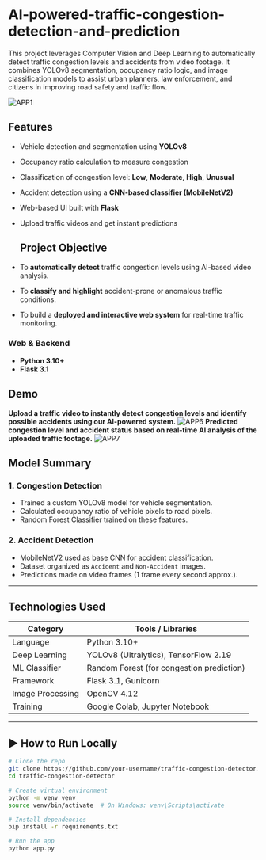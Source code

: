 # AI-powered-traffic-congestion-detection-and-prediction
This project leverages Computer Vision and Deep Learning to automatically detect traffic congestion levels and accidents from video footage. It combines YOLOv8 segmentation, occupancy ratio logic, and image classification models to assist urban planners, law enforcement, and citizens in improving road safety and traffic flow.

![APP1](https://github.com/user-attachments/assets/60913bf4-076c-4d7c-b5f5-ee1a79910a5a)

##  Features

- Vehicle detection and segmentation using **YOLOv8**
- Occupancy ratio calculation to measure congestion
- Classification of congestion level: **Low**, **Moderate**, **High**, **Unusual**
- Accident detection using a **CNN-based classifier (MobileNetV2)**
- Web-based UI built with **Flask**
- Upload traffic videos and get instant predictions

  ##  Project Objective

- To **automatically detect** traffic congestion levels using AI-based video analysis.
- To **classify and highlight** accident-prone or anomalous traffic conditions.
- To build a **deployed and interactive web system** for real-time traffic monitoring.

###  Web & Backend
- **Python 3.10+**
- **Flask 3.1**
##  Demo

**Upload a traffic video to instantly detect congestion levels and identify possible accidents using our AI-powered system.**
![APP6](https://github.com/user-attachments/assets/b8a4743f-a48f-4c36-a147-f8de87fe9d8a)
**Predicted congestion level and accident status based on real-time AI analysis of the uploaded traffic footage.**
![APP7](https://github.com/user-attachments/assets/93941446-1a3a-4ff6-8bc9-8e5576a82bdf)
## Model Summary

### 1. Congestion Detection
- Trained a custom YOLOv8 model for vehicle segmentation.
- Calculated occupancy ratio of vehicle pixels to road pixels.
- Random Forest Classifier trained on these features.

### 2. Accident Detection
- MobileNetV2 used as base CNN for accident classification.
- Dataset organized as `Accident` and `Non-Accident` images.
- Predictions made on video frames (1 frame every second approx.).

---
##  Technologies Used

| Category         | Tools / Libraries                       |
|------------------|------------------------------------------|
| Language         | Python 3.10+                             |
| Deep Learning    | YOLOv8 (Ultralytics), TensorFlow 2.19    |
| ML Classifier    | Random Forest (for congestion prediction)|
| Framework        | Flask 3.1, Gunicorn                      |
| Image Processing | OpenCV 4.12                              |
| Training         | Google Colab, Jupyter Notebook           |
---


## ▶ How to Run Locally

```bash
# Clone the repo
git clone https://github.com/your-username/traffic-congestion-detector.git
cd traffic-congestion-detector

# Create virtual environment
python -m venv venv
source venv/bin/activate  # On Windows: venv\Scripts\activate

# Install dependencies
pip install -r requirements.txt

# Run the app
python app.py

